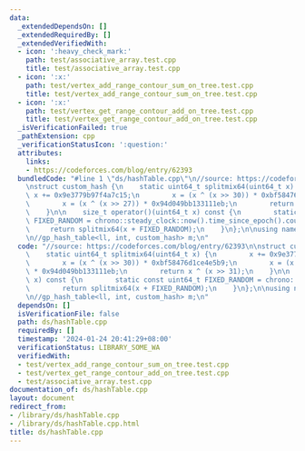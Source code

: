 ```yaml
---
data:
  _extendedDependsOn: []
  _extendedRequiredBy: []
  _extendedVerifiedWith:
  - icon: ':heavy_check_mark:'
    path: test/associative_array.test.cpp
    title: test/associative_array.test.cpp
  - icon: ':x:'
    path: test/vertex_add_range_contour_sum_on_tree.test.cpp
    title: test/vertex_add_range_contour_sum_on_tree.test.cpp
  - icon: ':x:'
    path: test/vertex_get_range_contour_add_on_tree.test.cpp
    title: test/vertex_get_range_contour_add_on_tree.test.cpp
  _isVerificationFailed: true
  _pathExtension: cpp
  _verificationStatusIcon: ':question:'
  attributes:
    links:
    - https://codeforces.com/blog/entry/62393
  bundledCode: "#line 1 \"ds/hashTable.cpp\"\n//source: https://codeforces.com/blog/entry/62393\n\
    \nstruct custom_hash {\n    static uint64_t splitmix64(uint64_t x) {\n       \
    \ x += 0x9e3779b97f4a7c15;\n        x = (x ^ (x >> 30)) * 0xbf58476d1ce4e5b9;\n\
    \        x = (x ^ (x >> 27)) * 0x94d049bb133111eb;\n        return x ^ (x >> 31);\n\
    \    }\n\n    size_t operator()(uint64_t x) const {\n        static const uint64_t\
    \ FIXED_RANDOM = chrono::steady_clock::now().time_since_epoch().count();\n   \
    \     return splitmix64(x + FIXED_RANDOM);\n    }\n};\n\nusing namespace __gnu_pbds;\n\
    \n//gp_hash_table<ll, int, custom_hash> m;\n"
  code: "//source: https://codeforces.com/blog/entry/62393\n\nstruct custom_hash {\n\
    \    static uint64_t splitmix64(uint64_t x) {\n        x += 0x9e3779b97f4a7c15;\n\
    \        x = (x ^ (x >> 30)) * 0xbf58476d1ce4e5b9;\n        x = (x ^ (x >> 27))\
    \ * 0x94d049bb133111eb;\n        return x ^ (x >> 31);\n    }\n\n    size_t operator()(uint64_t\
    \ x) const {\n        static const uint64_t FIXED_RANDOM = chrono::steady_clock::now().time_since_epoch().count();\n\
    \        return splitmix64(x + FIXED_RANDOM);\n    }\n};\n\nusing namespace __gnu_pbds;\n\
    \n//gp_hash_table<ll, int, custom_hash> m;\n"
  dependsOn: []
  isVerificationFile: false
  path: ds/hashTable.cpp
  requiredBy: []
  timestamp: '2024-01-24 20:41:29+08:00'
  verificationStatus: LIBRARY_SOME_WA
  verifiedWith:
  - test/vertex_add_range_contour_sum_on_tree.test.cpp
  - test/vertex_get_range_contour_add_on_tree.test.cpp
  - test/associative_array.test.cpp
documentation_of: ds/hashTable.cpp
layout: document
redirect_from:
- /library/ds/hashTable.cpp
- /library/ds/hashTable.cpp.html
title: ds/hashTable.cpp
---
```

